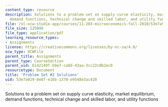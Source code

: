 ```yaml
---
content_type: resource
description: Solutions to a problem set on supply curve elasticity, market equilibrium,
  demand functions, technical change and skilled labor, and utility functions
file: /ol-ocw-studio-app/courses/11-203-microeconomics-fall-2010/53e7a9298e8fe16b1370e9548e3ac420_MIT11_203F10_pset2sol.pdf
file_size: 125048
file_type: application/pdf
learning_resource_types:
- Assignments
license: https://creativecommons.org/licenses/by-nc-sa/4.0/
ocw_type: OCWFile
parent_title: Assignments
parent_type: CourseSection
parent_uid: b142149f-b9e7-ca8d-43aa-3cc22c0b2ec0
resourcetype: Document
title: 'Problem Set #2 Solutions'
uid: 53e7a929-8e8f-e16b-1370-e9548e3ac420
---
```

Solutions to a problem set on supply curve elasticity, market equilibrium, demand functions, technical change and skilled labor, and utility functions